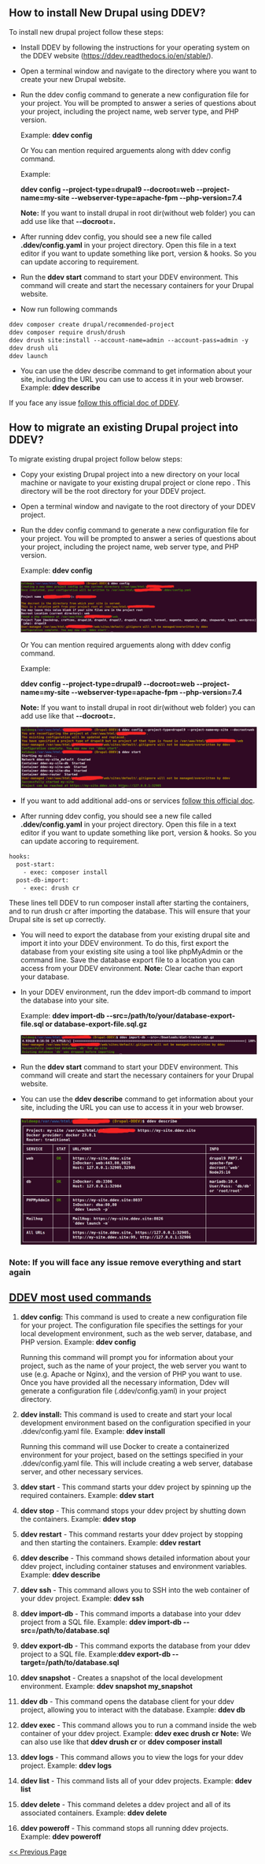 ## How to install New Drupal using DDEV? ##

To install new drupal project follow these steps:

- Install DDEV by following the instructions for your operating system on the DDEV website (https://ddev.readthedocs.io/en/stable/).
- Open a terminal window and navigate to the directory where you want to create your new Drupal website.
- Run the ddev config command to generate a new configuration file for your project. You will be prompted to answer a series of questions about your project, including the project name, web server type, and PHP version.

  Example: **ddev config**
  
  Or You can mention required arguements along with ddev config command.
  
  Example:
  
  **ddev config --project-type=drupal9 --docroot=web --project-name=my-site --webserver-type=apache-fpm --php-version=7.4**
  
  **Note:** If you want to install drupal in root dir(without web folder) you can add use like that **--docroot=.**
  
- After running ddev config, you should see a new file called **.ddev/config.yaml** in your project directory. Open this file in a text editor if you want to update something like port, version & hooks. So you can update accoring to requirement.
- Run the **ddev start** command to start your DDEV environment. This command will create and start the necessary containers for your Drupal website.
- Now run following commands
```
ddev composer create drupal/recommended-project
ddev composer require drush/drush
ddev drush site:install --account-name=admin --account-pass=admin -y
ddev drush uli
ddev launch
```
- You can use the ddev describe command to get information about your site, including the URL you can use to access it in your web browser. 
Example: **ddev describe**

If you face any issue [follow this official doc of DDEV](https://ddev.readthedocs.io/en/stable/users/quickstart/#drupal).

## How to migrate an existing Drupal project into DDEV? ##

To migrate existing drupal project follow below steps:

- Copy your existing Drupal project into a new directory on your local machine or navigate to your existing drupal project or clone repo . This directory will be the root directory for your DDEV project.
- Open a terminal window and navigate to the root directory of your DDEV project.
- Run the ddev config command to generate a new configuration file for your project. You will be prompted to answer a series of questions about your project, including the project name, web server type, and PHP version.

  Example: **ddev config**
  
  ![DDEV Config](/images/ddev-config.png)
  
  Or You can mention required arguements along with ddev config command.
  
  Example:
  
  **ddev config --project-type=drupal9 --docroot=web --project-name=my-site --webserver-type=apache-fpm --php-version=7.4**
  
  **Note:** If you want to install drupal in root dir(without web folder) you can add use like that **--docroot=.**

   ![DDEV Config](/images/ddev-config1.png)
   
- If you want to add additional add-ons or services [follow this official doc](https://ddev.readthedocs.io/en/latest/users/extend/additional-services/).

- After running ddev config, you should see a new file called **.ddev/config.yaml** in your project directory. Open this file in a text editor if you want to update something like port, version & hooks. So you can update accoring to requirement.
```
hooks:
  post-start:
    - exec: composer install
  post-db-import:
    - exec: drush cr
```
These lines tell DDEV to run composer install after starting the containers, and to run drush cr after importing the database. This will ensure that your Drupal site is set up correctly.

- You will need to export the database from your existing drupal site and import it into your DDEV environment. To do this, first export the database from your existing site using a tool like phpMyAdmin or the command line. Save the database export file to a location you can access from your DDEV environment.
**Note:** Clear cache than export your database.

- In your DDEV environment, run the ddev import-db command to import the database into your site.

  Example: **ddev import-db --src=/path/to/your/database-export-file.sql or database-export-file.sql.gz**
  
   ![DDEV db import](/images/ddev-db-import.png)
  
- Run the **ddev start** command to start your DDEV environment. This command will create and start the necessary containers for your Drupal website.
  
- You can use the **ddev describe** command to get information about your site, including the URL you can use to access it in your web browser.

   ![DDEV describe](/images/ddev-describe.png)
   
### Note: If you will face any issue remove everything and start again ###

## [DDEV most used commands](https://ddev.readthedocs.io/en/latest/users/usage/cli/) ##

1. **ddev config:** This command is used to create a new configuration file for your project. The configuration file specifies the settings for your local development environment, such as the web server, database, and PHP version. Example: **ddev config**

    Running this command will prompt you for information about your project, such as the name of your project, the web server you want to use (e.g. Apache or Nginx), and the version of PHP you want to use. Once you have provided all the necessary information, Ddev will generate a configuration file (.ddev/config.yaml) in your project directory.

2. **ddev install:** This command is used to create and start your local development environment based on the configuration specified in your .ddev/config.yaml file. Example: **ddev install**

    Running this command will use Docker to create a containerized environment for your project, based on the settings specified in your .ddev/config.yaml file. This will include creating a web server, database server, and other necessary services.

3. **ddev start** - This command starts your ddev project by spinning up the required containers. Example: **ddev start**

4. **ddev stop** - This command stops your ddev project by shutting down the containers. Example: **ddev stop**

5. **ddev restart** - This command restarts your ddev project by stopping and then starting the containers. Example: **ddev restart**

6. **ddev describe** - This command shows detailed information about your ddev project, including container statuses and environment variables. Example: **ddev describe**

7. **ddev ssh** - This command allows you to SSH into the web container of your ddev project. Example: **ddev ssh**

8. **ddev import-db** - This command imports a database into your ddev project from a SQL file. Example: **ddev import-db --src=/path/to/database.sql**

9. **ddev export-db** - This command exports the database from your ddev project to a SQL file. Example:**ddev export-db --target=/path/to/database.sql**

10. **ddev snapshot** - Creates a snapshot of the local development environment. Example: **ddev snapshot my_snapshot**

11. **ddev db** - This command opens the database client for your ddev project, allowing you to interact with the database. Example: **ddev db**

12. **ddev exec** - This command allows you to run a command inside the web container of your ddev project. Example: **ddev exec drush cr**
   **Note:** We can also use like that **ddev drush cr** or **ddev composer install** 
   
13. **ddev logs** - This command allows you to view the logs for your ddev project. Example: **ddev logs**

14. **ddev list** - This command lists all of your ddev projects. Example: **ddev list**

15. **ddev delete** - This command deletes a ddev project and all of its associated containers. Example: **ddev delete**

16. **ddev poweroff** - This command stops all running ddev projects. Example: **ddev poweroff**

[<< Previous Page](README.md)
